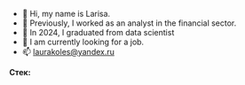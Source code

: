 - 👋 Hi, my name is Larisa.
- 🌱 Previously, I worked as an analyst in the financial sector.
- 🌱 In 2024, I graduated from data scientist
- 👀 I am currently looking for a job.
- 📫 laurakoles@yandex.ru

**Стек:**

